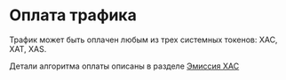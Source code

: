 # Оплата трафика

Трафик может быть оплачен любым из трех системных токенов: XAC, XAT, XAS.

Детали алгоритма оплаты описаны в разделе [Эмиссия XAC][1]

[1]: ../system-tokens/xac-emission.md